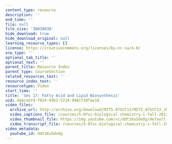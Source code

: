 ```yaml
---
content_type: resource
description: ''
end_time: ''
file: null
file_size: '30038038'
hide_download: true
hide_download_original: null
learning_resource_types: []
license: https://creativecommons.org/licenses/by-nc-sa/4.0/
ocw_type: ''
optional_tab_title: ''
optional_text: ''
parent_title: Resource Index
parent_type: CourseSection
related_resources_text: ''
resource_index_text: ''
resourcetype: Video
start_time: ''
title: 'Ses 17: Fatty Acid and Lipid Biosynthesis'
uid: da6ca5fd-f024-9db3-5219-9981f20fae18
video_files:
  archive_url: http://archive.org/download/MIT5.07SCF13/MIT5_07SCF13_JE-Ses17_300k.mp4
  video_captions_file: /courses/5-07sc-biological-chemistry-i-fall-2013/3a79bd0165a85ae4abe54d4470a0c3c8_ddt1KuSdoOg.vtt
  video_thumbnail_file: https://img.youtube.com/vi/ddt1KuSdoOg/default.jpg
  video_transcript_file: /courses/5-07sc-biological-chemistry-i-fall-2013/81c54679239b1d7cb6db8c457450d98a_ddt1KuSdoOg.pdf
video_metadata:
  youtube_id: ddt1KuSdoOg
---
```

